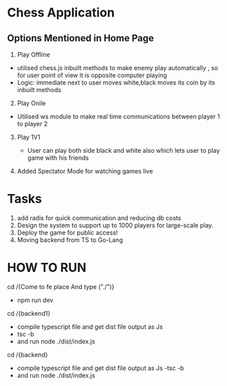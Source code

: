 # Chess Application

## Options Mentioned in Home Page

1. Play Offline
- utilised chess.js inbuilt methods to make enemy play automatically , so for user point of view it is opposite computer playing
- Logic: immediate next to user moves white,black moves its coin by its inbuilt methods
2. Play Onile
  - Utilised ws module to make real time communications between player 1 to player 2
3. Play 1V1
     - User can play both side black and white also which lets user to play game with his friends
  
4. Added Spectator Mode for watching games live

# Tasks
1. add radis for quick communication and reducing db costs
1. Design the system to support up to 1000 players for large-scale play.
1. Deploy the game for public access!
1. Moving backend from TS to Go-Lang




# HOW TO RUN

cd /{Come to fe place And type ("./")}
  - npm run dev


cd /{backend1}
  - compile typescript file and get dist file output as Js
  - tsc -b
  - and run node ./dist/index.js

cd /{backend}
  - compile typescript file and get dist file output as Js
  -tsc -b
  - and run node ./dist/index.js
